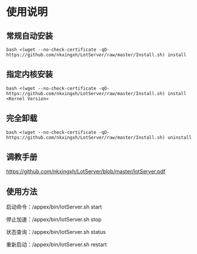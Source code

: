 # 使用说明

## 常规自动安装

```
bash <(wget --no-check-certificate -qO- https://github.com/nkxingxh/LotServer/raw/master/Install.sh) install
```

## 指定内核安装

```
bash <(wget --no-check-certificate -qO- https://github.com/nkxingxh/LotServer/raw/master/Install.sh) install <Kernel Version>
```

## 完全卸载

```
bash <(wget --no-check-certificate -qO- https://github.com/nkxingxh/LotServer/raw/master/Install.sh) uninstall
```

## 调教手册

https://github.com/nkxingxh/LotServer/blob/master/lotServer.pdf

## 使用方法

启动命令：/appex/bin/lotServer.sh start

停止加速：/appex/bin/lotServer.sh stop

状态查询：/appex/bin/lotServer.sh status

重新启动：/appex/bin/lotServer.sh restart
